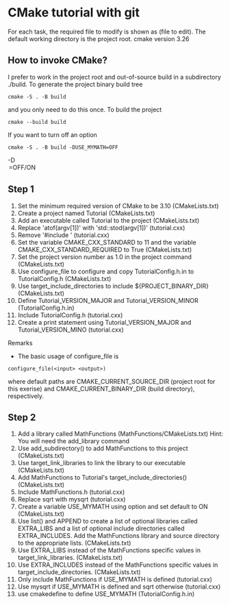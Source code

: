 # CMake tutorial with git
For each task, the required file to modify is shown as (file to edit). The
default working directory is the project root.
cmake version 3.26

## How to invoke CMake?
I prefer to work in the project root and out-of-source build in a subdirectory
./build. To generate the project binary build tree
```shell script
cmake -S . -B build
```
and you only need to do this once. To build the project
```shell script
cmake --build build
```
If you want to turn off an option
```shell script
cmake -S . -B build -DUSE_MYMATH=OFF
```
-D<option>=OFF/ON

## Step 1
1. Set the minimum required version of CMake to be 3.10 (CMakeLists.txt)
2. Create a project named Tutorial (CMakeLists.txt)
3. Add an executable called Tutorial to the project (CMakeLists.txt)
4. Replace 'atof(argv[1])' with 'std::stod(argv[1])' (tutorial.cxx)
5. Remove '#include <cstdlib>' (tutorial.cxx)
6. Set the variable CMAKE_CXX_STANDARD to 11 and the variable CMAKE_CXX_STANDARD_REQUIRED to True (CMakeLists.txt)
7.  Set the project version number as 1.0 in the project command (CMakeLists.txt)
8.  Use configure_file to configure and copy TutorialConfig.h.in to TutorialConfig.h (CMakeLists.txt)
9.  Use target_include_directories to include ${PROJECT_BINARY_DIR} (CMakeLists.txt)
10. Define Tutorial_VERSION_MAJOR and Tutorial_VERSION_MINOR (TutorialConfig.h.in)
11. Include TutorialConfig.h (tutorial.cxx)
12. Create a print statement using Tutorial_VERSION_MAJOR and Tutorial_VERSION_MINO (tutorial.cxx)

Remarks
- The basic usage of configure_file is
```
configure_file(<input> <output>)
```
where default paths are CMAKE_CURRENT_SOURCE_DIR (project root for this exerise) and CMAKE_CURRENT_BINARY_DIR (build directory), respectively.

## Step 2
1. Add a library called MathFunctions (MathFunctions/CMakeLists.txt) Hint: You will need the add_library command
2. Use add_subdirectory() to add MathFunctions to this project (CMakeLists.txt)
3. Use target_link_libraries to link the library to our executable (CMakeLists.txt)
4. Add MathFunctions to Tutorial's target_include_directories() (CMakeLists.txt)
5. Include MathFunctions.h (tutorial.cxx)
6. Replace sqrt with mysqrt (tutorial.cxx)
7. Create a variable USE_MYMATH using option and set default to ON (CMakeLists.txt)
8. Use list() and APPEND to create a list of optional libraries called EXTRA_LIBS and a list of optional include directories called EXTRA_INCLUDES. Add the MathFunctions library and source directory to the appropriate lists. (CMakeLists.txt)
9. Use EXTRA_LIBS instead of the MathFunctions specific values in target_link_libraries. (CMakeLists.txt)
10. Use EXTRA_INCLUDES instead of the MathFunctions specific values in target_include_directories. (CMakeLists.txt)
11. Only include MathFunctions if USE_MYMATH is defined (tutorial.cxx)
12. Use mysqrt if USE_MYMATH is defined and sqrt otherwise (tutorial.cxx)
13. use cmakedefine to define USE_MYMATH (TutorialConfig.h.in)
